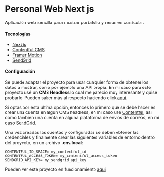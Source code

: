# Personal Web Next js

Aplicación web sencilla para mostrar portafolio y resumen curricular.

#### Tecnologías

- [Next js](https://nextjs.org/ "Next js")
- [Contentful CMS](https://www.contentful.com "Contentful")
- [Framer Motion](https://www.framer.com/motion/ "Framer motion")
- [SendGrid](https://sendgrid.com/ "SendGrid")

#### Configuración
Se puede adaptar el proyecto para usar cualquier forma de obtener los datos a mostrar, como por ejemplo una API propia. En mi caso para este proyecto usé un **CMS Headless** lo cual me parecio muy interesante y quise probarlo. Pueden saber más al respecto haciendo click [aqui](https://www.genbeta.com/desarrollo/headless-cms-que-que-se-diferencian-tradicionales "").

Si optas por esta ultima opción, entonces lo primero que se debe hacer es crear una cuenta en algun CMS headless, en mi caso use [Contentful](https://www.contentful.com "Contentful"), asi como tambien una cuenta en alguna plataforma de envios de correos, en mi caso [SendGrid](https://sendgrid.com/ "SendGrid"). 

Una vez creadas las cuentas y configuradas se deben obtener las credenciales y finalmente crear las siguientes variables de entorno dentro del proyecto, en un archivo **.env.local**:

    CONTENTFUL_ID_SPACE= my_contentful_id
	CONTENTFUL_ACCESS_TOKEN= my_contentful_access_token
	SENDGRID_API_KEY= my_sendgrid_api_key

Pueden ver este proyecto en funcionamiento [aqui](https://www.carlosperaza.me "aqui")

